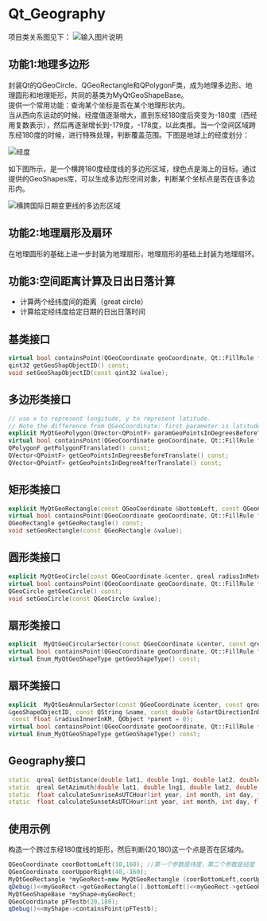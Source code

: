 # Qt_Geography  

项目类关系图见下：
![输入图片说明](https://gitee.com/uploads/images/2017/1026/111518_2c3fa68d_854788.png "屏幕截图.png")


## 功能1:地理多边形  
封装Qt的QGeoCircle、QGeoRectangle和QPolygonF类，成为地理多边形、地理圆形和地理矩形，共同的基类为MyQtGeoShapeBase。  
提供一个常用功能：查询某个坐标是否在某个地理形状内。  
当从西向东运动的时候，经度值逐渐增大，直到东经180度后突变为-180度（西经用复数表示），然后再逐渐增长到-179度，-178度，以此类推。当一个空间区域跨东经180度的时候，进行特殊处理，判断覆盖范围。下图是地球上的经度划分：  

![经度](http://git.oschina.net/uploads/images/2017/0118/220228_c52e8930_854788.jpeg "经度划分")  

如下图所示，是一个横跨180度经度线的多边形区域，绿色点是海上的目标。通过提供的GeoShapes库，可以生成多边形空间对象，判断某个坐标点是否在该多边形内。  

![横跨国际日期变更线的多边形区域](http://git.oschina.net/uploads/images/2017/0118/215338_69f64e39_854788.png "多边形区域")  

## 功能2:地理扇形及扇环  
在地理圆形的基础上进一步封装为地理扇形，地理扇形的基础上封装为地理扇环。    


## 功能3:空间距离计算及日出日落计算  
- 计算两个经纬度间的距离（great circle）    
- 计算给定经纬度给定日期的日出日落时间  

## 基类接口  
```C++  
virtual bool containsPoint(QGeoCoordinate geoCoordinate, Qt::FillRule fillRule=Qt::OddEvenFill) =0;
qint32 getGeoShapObjectID() const;
void setGeoShapObjectID(const qint32 &value);  
```  
## 多边形类接口  
```C++  
// use x to represent longitude, y to represent latitude.
// Note the difference from QGeoCoordinate: first parameter is latitude, second parameter is longitude.
explicit MyQtGeoPolygon(QVector<QPointF> paramGeoPointsInDegreesBeforeTranslate, bool *ok,QObject *parent = 0);
virtual bool containsPoint(QGeoCoordinate geoCoordinate, Qt::FillRule fillRule=Qt::OddEvenFill) ;
QPolygonF getPolygonFTranslated() const;
QVector<QPointF> getGeoPointsInDegreesBeforeTranslate() const;
QVector<QPointF> getGeoPointsInDegreeAfterTranslate() const;
```  

## 矩形类接口  
```C++  
explicit MyQtGeoRectangle(const QGeoCoordinate &bottomLeft, const QGeoCoordinate &topRight, bool *ok, QObject *parent = 0);
virtual bool containsPoint(QGeoCoordinate geoCoordinate, Qt::FillRule fillRule=Qt::OddEvenFill) ;
QGeoRectangle getGeoRectangle() const;
void setGeoRectangle(const QGeoRectangle &value);
```  

## 圆形类接口  
```C++  
explicit MyQtGeoCircle(const QGeoCoordinate &center, qreal radiusInMeters,bool *ok,QObject *parent = 0);
virtual bool containsPoint(QGeoCoordinate geoCoordinate, Qt::FillRule fillRule=Qt::OddEvenFill) ;
QGeoCircle getGeoCircle() const;
void setGeoCircle(const QGeoCircle &value);
```  

## 扇形类接口  
```C++  
explicit  MyQtGeoCircularSector(const QGeoCoordinate &center, const qreal &radiusInMeters,bool *ok,const qint32 &geoShapeObjectID, const QString &name, const double &startDirectionInDegree,const double &endDirectionInDegree,  QObject *parent = 0);
virtual bool containsPoint(QGeoCoordinate geoCoordinate, Qt::FillRule fillRule=Qt::OddEvenFill) ;
virtual Enum_MyQtGeoShapeType getGeoShapeType() const;
```  

## 扇环类接口  
```C++  
explicit  MyQtGeoAnnularSector(const QGeoCoordinate &center, const qreal &radiusInMeters,bool *ok,const qint32 
&geoShapeObjectID, const QString &name, const double &startDirectionInDegree, const double &endDirectionInDegree,
 const float &radiusInnerInKM, QObject *parent = 0);
virtual bool containsPoint(QGeoCoordinate geoCoordinate, Qt::FillRule fillRule=Qt::OddEvenFill) ;
virtual Enum_MyQtGeoShapeType getGeoShapeType() const;
```  

## Geography接口  
```C++
static  qreal GetDistance(double lat1, double lng1, double lat2, double lng2);
static  qreal GetAzimuth(double lat1, double lng1, double lat2, double lng2);
static  float calculateSunriseAsUTCHour(int year, int month, int day, float lat, float lng);
static  float calculateSunsetAsUTCHour(int year, int month, int day, float lat, float lng);
```

## 使用示例  
构造一个跨过东经180度线的矩形，然后判断(20,180)这一个点是否在区域内。
```C++
QGeoCoordinate coorBottomLeft(10,160); //第一个参数是纬度，第二个参数是经度
QGeoCoordinate coorUpperRight(40,-160);
MyQtGeoRectangle *myGeoRect=new MyQtGeoRectangle (coorBottomLeft,coorUpperRight,&ok);
qDebug()<<myGeoRect->getGeoRectangle().bottomLeft()<<myGeoRect->getGeoRectangle().bottomRight();
MyQtGeoShapeBase *myShape=myGeoRect;
QGeoCoordinate pFTestb(20,180);
qDebug()<<myShape->containsPoint(pFTestb);
```